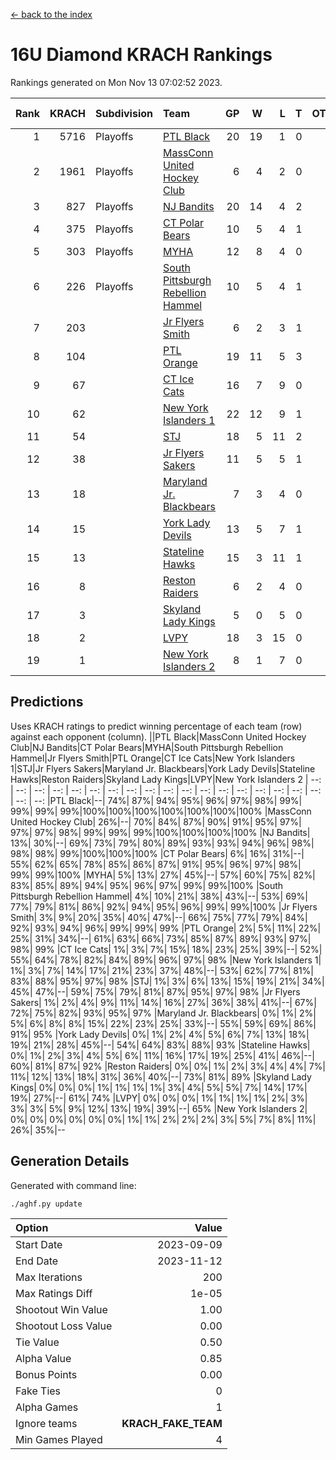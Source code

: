 [<- back to the index](readme.md)
# 16U Diamond KRACH Rankings
Rankings generated on Mon Nov 13 07:02:52 2023.

Rank|KRACH|Subdivision|Team|GP|W|L|T|OTW|OTL|SoS|Exp Wins|Win Diff
---:|---:|:---|:---|---:|---:|---:|---:|---:|---:|---:|---:|---:
1|5716|Playoffs|[PTL Black](https://gamesheetstats.com/seasons/3663/teams/140833/schedule)|20|19|1|0|2|0|376|19.8|-0.0
2|1961|Playoffs|[MassConn United Hockey Club](https://gamesheetstats.com/seasons/3663/teams/140835/schedule)|6|4|2|0|0|0|1889|4.8|-0.0
3|827|Playoffs|[NJ Bandits](https://gamesheetstats.com/seasons/3663/teams/140836/schedule)|20|14|4|2|0|1|834|15.8|-0.0
4|375|Playoffs|[CT Polar Bears](https://gamesheetstats.com/seasons/3663/teams/140834/schedule)|10|5|4|1|0|0|1260|6.3|-0.0
5|303|Playoffs|[MYHA](https://gamesheetstats.com/seasons/3663/teams/140838/schedule)|12|8|4|0|0|0|1029|8.9|0.0
6|226|Playoffs|[South Pittsburgh Rebellion Hammel](https://gamesheetstats.com/seasons/3663/teams/140839/schedule)|10|5|4|1|0|0|1185|6.4|0.0
7|203||[Jr Flyers Smith](https://gamesheetstats.com/seasons/3663/teams/140837/schedule)|6|2|3|1|0|2|1066|3.4|0.0
8|104||[PTL Orange](https://gamesheetstats.com/seasons/3663/teams/140842/schedule)|19|11|5|3|1|0|78|13.4|0.0
9|67||[CT Ice Cats](https://gamesheetstats.com/seasons/3663/teams/140846/schedule)|16|7|9|0|0|1|714|7.9|0.0
10|62||[New York Islanders 1](https://gamesheetstats.com/seasons/3663/teams/140847/schedule)|22|12|9|1|3|0|112|13.4|0.0
11|54||[STJ](https://gamesheetstats.com/seasons/3663/teams/140841/schedule)|18|5|11|2|0|1|1066|6.9|0.0
12|38||[Jr Flyers Sakers](https://gamesheetstats.com/seasons/3663/teams/140843/schedule)|11|5|5|1|2|0|110|6.4|0.0
13|18||[Maryland Jr. Blackbears](https://gamesheetstats.com/seasons/3663/teams/140848/schedule)|7|3|4|0|0|1|759|3.9|0.0
14|15||[York Lady Devils](https://gamesheetstats.com/seasons/3663/teams/140845/schedule)|13|5|7|1|0|2|487|6.4|0.0
15|13||[Stateline Hawks](https://gamesheetstats.com/seasons/3663/teams/140840/schedule)|15|3|11|1|0|1|1237|4.4|0.0
16|8||[Reston Raiders](https://gamesheetstats.com/seasons/3663/teams/140850/schedule)|6|2|4|0|1|0|31|2.9|0.0
17|3||[Skyland Lady Kings](https://gamesheetstats.com/seasons/3663/teams/140849/schedule)|5|0|5|0|0|0|58|0.9|0.0
18|2||[LVPY](https://gamesheetstats.com/seasons/3663/teams/140844/schedule)|18|3|15|0|0|0|111|3.9|0.0
19|1||[New York Islanders 2](https://gamesheetstats.com/seasons/3663/teams/140851/schedule)|8|1|7|0|0|0|45|1.9|0.0

## Predictions
Uses KRACH ratings to predict winning percentage of each team (row) against each opponent (column).
||PTL Black|MassConn United Hockey Club|NJ Bandits|CT Polar Bears|MYHA|South Pittsburgh Rebellion Hammel|Jr Flyers Smith|PTL Orange|CT Ice Cats|New York Islanders 1|STJ|Jr Flyers Sakers|Maryland Jr. Blackbears|York Lady Devils|Stateline Hawks|Reston Raiders|Skyland Lady Kings|LVPY|New York Islanders 2
| --: | --: | --: | --: | --: | --: | --: | --: | --: | --: | --: | --: | --: | --: | --: | --: | --: | --: | --: | --: 
|PTL Black|--| 74%| 87%| 94%| 95%| 96%| 97%| 98%| 99%| 99%| 99%| 99%|100%|100%|100%|100%|100%|100%|100%
|MassConn United Hockey Club| 26%|--| 70%| 84%| 87%| 90%| 91%| 95%| 97%| 97%| 97%| 98%| 99%| 99%| 99%|100%|100%|100%|100%
|NJ Bandits| 13%| 30%|--| 69%| 73%| 79%| 80%| 89%| 93%| 93%| 94%| 96%| 98%| 98%| 98%| 99%|100%|100%|100%
|CT Polar Bears|  6%| 16%| 31%|--| 55%| 62%| 65%| 78%| 85%| 86%| 87%| 91%| 95%| 96%| 97%| 98%| 99%| 99%|100%
|MYHA|  5%| 13%| 27%| 45%|--| 57%| 60%| 75%| 82%| 83%| 85%| 89%| 94%| 95%| 96%| 97%| 99%| 99%|100%
|South Pittsburgh Rebellion Hammel|  4%| 10%| 21%| 38%| 43%|--| 53%| 69%| 77%| 79%| 81%| 86%| 92%| 94%| 95%| 96%| 99%| 99%|100%
|Jr Flyers Smith|  3%|  9%| 20%| 35%| 40%| 47%|--| 66%| 75%| 77%| 79%| 84%| 92%| 93%| 94%| 96%| 99%| 99%| 99%
|PTL Orange|  2%|  5%| 11%| 22%| 25%| 31%| 34%|--| 61%| 63%| 66%| 73%| 85%| 87%| 89%| 93%| 97%| 98%| 99%
|CT Ice Cats|  1%|  3%|  7%| 15%| 18%| 23%| 25%| 39%|--| 52%| 55%| 64%| 78%| 82%| 84%| 89%| 96%| 97%| 98%
|New York Islanders 1|  1%|  3%|  7%| 14%| 17%| 21%| 23%| 37%| 48%|--| 53%| 62%| 77%| 81%| 83%| 88%| 95%| 97%| 98%
|STJ|  1%|  3%|  6%| 13%| 15%| 19%| 21%| 34%| 45%| 47%|--| 59%| 75%| 79%| 81%| 87%| 95%| 97%| 98%
|Jr Flyers Sakers|  1%|  2%|  4%|  9%| 11%| 14%| 16%| 27%| 36%| 38%| 41%|--| 67%| 72%| 75%| 82%| 93%| 95%| 97%
|Maryland Jr. Blackbears|  0%|  1%|  2%|  5%|  6%|  8%|  8%| 15%| 22%| 23%| 25%| 33%|--| 55%| 59%| 69%| 86%| 91%| 95%
|York Lady Devils|  0%|  1%|  2%|  4%|  5%|  6%|  7%| 13%| 18%| 19%| 21%| 28%| 45%|--| 54%| 64%| 83%| 88%| 93%
|Stateline Hawks|  0%|  1%|  2%|  3%|  4%|  5%|  6%| 11%| 16%| 17%| 19%| 25%| 41%| 46%|--| 60%| 81%| 87%| 92%
|Reston Raiders|  0%|  0%|  1%|  2%|  3%|  4%|  4%|  7%| 11%| 12%| 13%| 18%| 31%| 36%| 40%|--| 73%| 81%| 89%
|Skyland Lady Kings|  0%|  0%|  0%|  1%|  1%|  1%|  1%|  3%|  4%|  5%|  5%|  7%| 14%| 17%| 19%| 27%|--| 61%| 74%
|LVPY|  0%|  0%|  0%|  1%|  1%|  1%|  1%|  2%|  3%|  3%|  3%|  5%|  9%| 12%| 13%| 19%| 39%|--| 65%
|New York Islanders 2|  0%|  0%|  0%|  0%|  0%|  0%|  1%|  1%|  2%|  2%|  2%|  3%|  5%|  7%|  8%| 11%| 26%| 35%|--

## Generation Details

Generated with command line:
```
./aghf.py update
```

| Option | Value |
| :----- | ----: |
| Start Date | 2023-09-09 |
| End Date | 2023-11-12 |
| Max Iterations | 200 |
| Max Ratings Diff | 1e-05 |
| Shootout Win Value | 1.00 |
| Shootout Loss Value | 0.00 |
| Tie Value | 0.50 |
| Alpha Value | 0.85 |
| Bonus Points | 0.00 |
| Fake Ties | 0 |
| Alpha Games | 1 |
| Ignore teams | __KRACH_FAKE_TEAM__ |
| Min Games Played | 4 |

